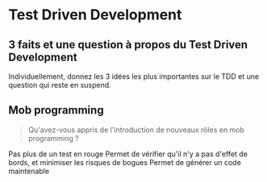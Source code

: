 # Test Driven Development

## 3 faits et une question à propos du Test Driven Development

Individuellement, donnez les 3 idées les plus importantes sur le TDD et une question qui reste en suspend.

## Mob programming

> Qu'avez-vous appris de l'introduction de nouveaux rôles en mob programming ?


Pas plus de un test en rouge
Permet de vérifier qu'il n'y a pas d'effet de bords, et minimiser les risques de bogues
Permet de générer un code maintenable
